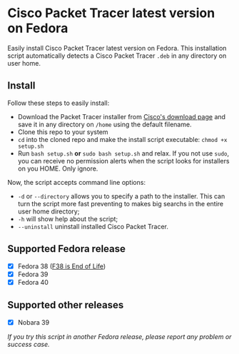 # Cisco Packet Tracer latest version on Fedora

Easily install Cisco Packet Tracer latest version on Fedora. This installation script automatically detects a Cisco Packet Tracer `.deb` in any directory on user home.

## Install

Follow these steps to easily install:

-   Download the Packet Tracer installer from [Cisco's download page](https://www.netacad.com/portal/resources/packet-tracer) and save it in any directory on `/home` using the default filename.
-   Clone this repo to your system
-   `cd` into the cloned repo and make the install script executable: `chmod +x setup.sh`
-   Run `bash setup.sh` **or** `sudo bash setup.sh` and relax. If you not use `sudo`, you can receive no permission alerts when the script looks for installers on you HOME. Only ignore.

Now, the script accepts command line options:
- `-d` or `--directory` allows you to specify a path to the installer. This can turn the script more fast preventing to makes big searchs in the entire user home directory;
- `-h` will show help about the script;
- `--uninstall` uninstall installed Cisco Packet Tracer.

## Supported Fedora release

- [x] Fedora 38 ([F38 is End of Life](https://discussion.fedoraproject.org/t/f38-is-end-of-life/117727))
- [x] Fedora 39
- [x] Fedora 40

## Supported other releases
- [X] Nobara 39

_If you try this script in another Fedora release, please report any problem or success case._
